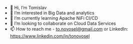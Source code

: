 - 👋 Hi, I’m Tomislav
- 👀 I’m interested in Big Data and analytics
- 🌱 I’m currently learning Apache NiFi CI/CD
- 💞️ I’m looking to collaborate on Cloud Data Services
- 📫 How to reach me - to.novosel@gmail.com or LinkedIn: https://www.linkedin.com/in/tonovosel

<!---
tonovosel/tonovosel is a ✨ special ✨ repository because its `README.md` (this file) appears on your GitHub profile.
You can click the Preview link to take a look at your changes.
--->
